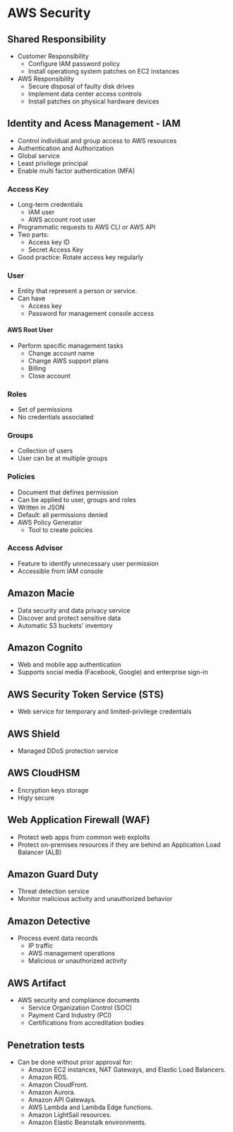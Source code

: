 # AWS Security

## Shared Responsibility
- Customer Responsibility
  - Configure IAM password policy
  - Install operationg system patches on EC2 instances
- AWS Responsibility
  - Secure disposal of faulty disk drives
  - Implement data center access controls
  - Install patches on physical hardware devices

## Identity and Acess Management - IAM
- Control individual and group access to AWS resources
- Authentication and Authorization
- Global service
- Least privilege principal
- Enable multi factor authentication (MFA)
### Access Key
- Long-term credentials
  - IAM user
  - AWS account root user
- Programmatic requests to AWS CLI or AWS API
- Two parts:
  - Access key ID
  - Secret Access Key
- Good practice: Rotate access key regularly
### User
- Entity that represent a person or service.
- Can have
  - Access key 
  - Password for management console access
#### AWS Root User
- Perform specific management tasks
  - Change account name
  - Change AWS support plans
  - Billing
  - Close account

### Roles
- Set of permissions
- No credentials associated
### Groups
- Collection of users
- User can be at multiple groups
### Policies 
- Document that defines permission
- Can be applied to user, groups and roles
- Written in JSON
- Default: all permissions denied
- AWS Policy Generator
  - Tool to create policies
### Access Advisor
- Feature to identify unnecessary user permission
- Accessible from IAM console

## Amazon Macie
- Data security and data privacy service
- Discover and protect sensitive data
- Automatic S3 buckets' inventory

## Amazon Cognito
- Web and mobile app authentication
- Supports social media (Facebook, Google) and enterprise sign-in

## AWS Security Token Service (STS)
- Web service for temporary and limited-privilege credentials

## AWS Shield
- Managed DDoS protection service

## AWS CloudHSM
- Encryption keys storage
- Higly secure

## Web Application Firewall (WAF)
- Protect web apps from common web exploits
- Protect on-premises resources if they are behind an Application Load Balancer (ALB)

## Amazon Guard Duty
- Threat detection service
- Monitor malicious activity and unauthorized behavior

## Amazon Detective
- Process event data records
  - IP traffic
  - AWS management operations
  - Malicious or unauthorized activity

## AWS Artifact
- AWS security and compliance documents
  - Service Organization Control (SOC)
  - Payment Card Industry (PCI)
  - Certifications from accreditation bodies

## Penetration tests
- Can be done without prior approval for: 
  - Amazon EC2 instances, NAT Gateways, and Elastic Load Balancers.
  - Amazon RDS.
  - Amazon CloudFront.
  - Amazon Aurora.
  - Amazon API Gateways.
  - AWS Lambda and Lambda Edge functions.
  - Amazon LightSail resources.
  - Amazon Elastic Beanstalk environments. 